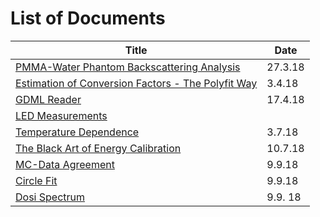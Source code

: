 # List of Documents

| Title                                    | Date    |
| ---------------------------------------- | ------- |
| [PMMA-Water Phantom Backscattering Analysis](phantom_analysis_27_3/pres.html) | 27.3.18 |
| [Estimation of Conversion Factors - The Polyfit Way](conversion_poly_3_4/pres.html) | 3.4.18  |
| [GDML Reader](GDML_reader_17_4/pres.html) | 17.4.18 |
| [LED Measurements]()                     |         |
| [Temperature Dependence](temperature_dependence_3_7/pres.html) | 3.7.18  |
| [The Black Art of Energy Calibration](energy_calibration_10_7/pres.html) | 10.7.18 |
| [MC-Data Agreement](MC_Agreement_30_8/pres.html) | 9.9.18 |
| [Circle Fit](circle_fit_30_8/pres.html) | 9.9.18 |
| [Dosi Spectrum](Dosi_Spectrum/pres.html) | 9.9. 18 |


